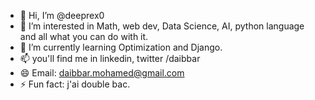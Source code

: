 - 👋 Hi, I’m @deeprex0
- 👀 I’m interested in Math, web dev, Data Science, AI, python language and all what you can do with it.
- 🌱 I’m currently learning Optimization and Django.
- 📫 you'll find me in linkedin, twitter /daibbar
- 😄 Email: daibbar.mohamed@gmail.com
- ⚡ Fun fact: j'ai double bac.
